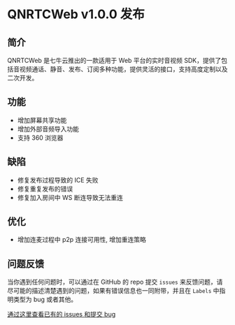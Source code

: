 # QNRTCWeb v1.0.0 发布

## 简介
QNRTCWeb 是七牛云推出的一款适用于 Web 平台的实时音视频 SDK，提供了包括音视频通话、静音、发布、订阅多种功能，提供灵活的接口，支持高度定制以及二次开发。

## 功能

* 增加屏幕共享功能
* 增加外部音频导入功能
* 支持 360 浏览器

## 缺陷

* 修复发布过程导致的 ICE 失败
* 修复重复发布的错误
* 修复加入房间中 WS 断连导致无法重连


## 优化
* 增加连麦过程中 p2p 连接可用性, 增加重连策略

## 问题反馈

当你遇到任何问题时，可以通过在 GitHub 的 repo 提交 `issues` 来反馈问题，请尽可能的描述清楚遇到的问题，如果有错误信息也一同附带，并且在 ```Labels``` 中指明类型为 bug 或者其他。

[通过这里查看已有的 issues 和提交 bug](https://github.com/pili-engineering/QNRTC-Web/issues)

